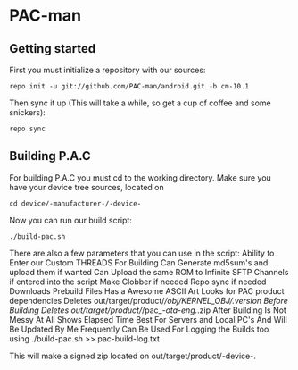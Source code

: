 PAC-man
===============

Getting started
---------------
First you must initialize a repository with our sources:

    repo init -u git://github.com/PAC-man/android.git -b cm-10.1

Then sync it up (This will take a while, so get a cup of coffee and some snickers):

    repo sync


Building P.A.C
------------------------

For building P.A.C you must cd to the working directory.
Make sure you have your device tree sources, located on

    cd device/-manufacturer-/-device-

Now you can run our build script:

    ./build-pac.sh


There are also a few parameters that you can use in the script:
Ability to Enter our Custom THREADS For Building
Can Generate md5sum's and upload them if wanted
Can Upload the same ROM to Infinite SFTP Channels if entered into the script
Make Clobber if needed
Repo sync if needed
Downloads Prebuild Files
Has a Awesome ASCII Art
Looks for PAC product dependencies
Deletes out/target/product/*/obj/KERNEL_OBJ/.version Before Building
Deletes out/target/product/*/pac_*-ota-eng.*.zip After Building
Is Not Messy At All
Shows Elapsed Time
Best For Servers and Local PC's
And Will Be Updated By Me Frequently
Can Be Used For Logging the Builds too using ./build-pac.sh >> pac-build-log.txt


This will make a signed zip located on out/target/product/-device-.
